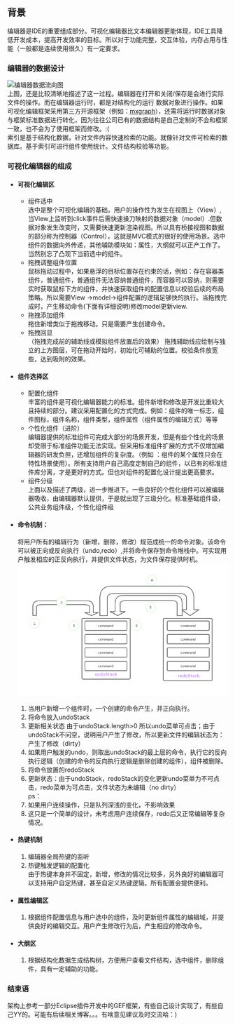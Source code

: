 ## 背景  
编辑器是IDE的重要组成部分。可视化编辑器比文本编辑器更能体现，IDE工具降低开发成本，提高开发效率的目标。所以对于功能完整，交互体验，内存占用与性能（一般都是连续使用很久）有一定要求。
### 编辑器的数据设计
![编辑器数据流向图](hhttps://raw.githubusercontent.com/weiweiwei256/basics-learn/master/docs/resource/编辑器数据流.png)<br>上图，还是比较清晰地描述了这一过程。编辑器在打开和关闭/保存是会进行实际文件的操作。而在编辑器运行时，都是对结构化的运行
数据对象进行操作。如果可视化编辑框架采用第三方开源框架（例如：[mxgraph](https://github.com/jgraph/mxgraph)），还需将运行时数据对象与框架标准数据进行转化，因为往往公司已有的数据结构是自己定制的不会和框架一致，也不会为了使用框架而修改。:(<br>
  索引是基于结构化数据，针对文件内容快速检索的功能。就像针对文件可检索的数据库。基于索引可进行组件使用统计。文件结构校验等功能。 

### 可视化编辑器的组成
- #### 可视化编辑区
    - 组件选中<br>
    选中是整个可视化编辑的基础。用户的操作性为发生在视图上（View）,当View上监听到click事件后需快速操刀映射的数据对象（model）.但数据对象发生改变时，又需要快速更新渲染视图。所以具有桥接视图和数据的部分称为控制器（Control），这就是MVC模式的很好的使用场景。选中组件的数据向外传递，其他辅助模块如：属性，大纲就可以正产工作了。当然别忘了凸现下当前选中的组件。
    - 拖拽调整组件位置<br>
    鼠标拖动过程中，如果悬浮的目标位置存在约束的话，例如：存在容器类组件，普通组件，普通组件无法容纳普通组件，而容器可以容纳，则需要实时获取鼠标下方的组件，并快速获取组件的配置信息以校验后续的布局策略。所以需要View ->model->组件配置的逻辑足够快的执行。当拖拽完成时，产生移动命令(下面有详细说明)修改model更新view.
    - 拖拽添加组件<br>
    拖住新增类似于拖拽移动。只是需要产生创建命令。
    - 拖拽回显<br>（拖拽完成前的辅助线或模拟组件放置后的效果）
    拖拽辅助线应绘制与独立的上方图层，可在拖动开始时，初始化可辅助的位置。校验条件放宽些，达到吸附的效果。
- #### 组件选择区
    - 配置化组件<br> 
    丰富的组件是可视化编辑器能力的标准。组件新增和修改是开发比重较大且持续的部分。建议采用配置化的方式完成。例如：组件的唯一标志，组件图标，组件名称，组件类型，组件属性（组件属性的编辑方式）等等
    - 个性化组件（进阶）<br>
    编辑器提供的标准组件可完成大部分的场景开发，但是有些个性化的场景却受限于标准组件功能无法实现。但采用标准组件扩展的方式不仅增加编辑器的研发负担，还增加组件的复杂度。（例如 ：组件的某个属性只会在特性场景使用）。所有支持用户自己高度定制自己的组件，以已有的标准组件库分离，才是更好的方式。但也对组件的配置化设计提出更高要求。
    - 组件分级 <br>
    上面以及描述了两级，进一步推进下。一些良好的个性化组件可以被编辑器吸收，由编辑器默认提供，于是就出现了三级分化。标准基础组件级，公共业务组件级，个性化组件级 
- #### 命令机制：<br>
    将用户所有的编辑行为（新增，删除，修改）规范成统一的命令对象。该命令可以被正向或反向执行（undo,redo）,并将命令保存到命令堆栈中。可实现用户触发相应的正反向执行，并提供文件状态，为文件保存提供时机。
     ![命令机制图](https://raw.githubusercontent.com/weiweiwei256/basics-learn/master/docs/resource/%E5%91%BD%E4%BB%A4%E6%9C%BA%E5%88%B6.png)
     1. 当用户新增一个组件时，一个创建的命令产生，并正向执行。
     2. 将命令放入undoStack
     3. 更新相关状态 由于undoStack.length>0 所以undo菜单可点击；由于undoStack不问空，说明用户产生了修改，所以更新文件的编辑状态为：产生了修改（dirty）
     4. 如果用户触发的undo，则取出undoStack的最上层的命令，执行它的反向执行逻辑（创建的命令的反向执行逻辑是删除创建的组件），组件被删除。
     5.  将命令放置的redoStack
     6. 更新状态：由于undoStack，redoStack的变化更新undo菜单为不可点击，redo菜单为可点击，文件状态为未编辑（no dirty）
    <br>ps：
     1. 如果用户连续操作，只是队列深浅的变化，不影响效果
     2. 这只是一个简单的设计，未考虑用户连续保存，redo后又正常编辑等复杂情况。

- #### 热键机制
    1. 编辑器全局热键的监听<br>
    2. 热键触发逻辑的配置化<br>
        由于热键本身并不固定，新增，修改的情况比较多，另外良好的编辑器可以支持用户自定热键，甚至自定义热键逻辑。所有配置会提供便利。

- #### 属性编辑区
    1. 根据组件配置信息与用户选中的组件，及时更新组件属性的编辑域，并提供良好的编辑交互。用户产生修改行为后，产生相应的修改命令。
- #### 大纲区
    1. 根据结构化数据生成结构树，方便用户查看文件结构，选中组件，删除组件，具有一定辅助的功能。
### 结束语
  架构上参考一部分Eclipse插件开发中的GEF框架，有些自己设计实现了，有些自己YY的。可能有后续相关博客。。。有啥意见建议及时交流哈：)
